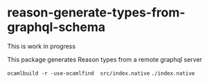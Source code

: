 # reason-generate-types-from-graphql-schema

This is work in progress

This package generates Reason types from a remote graphql server

`ocamlbuild -r -use-ocamlfind  src/index.native`
`./index.native`